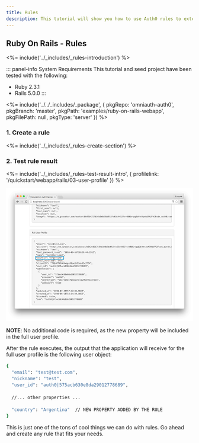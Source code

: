 ```yaml
---
title: Rules
description: This tutorial will show you how to use Auth0 rules to extend what Auth0 has to offer.
---
```

## Ruby On Rails - Rules
<%= include('../_includes/_rules-introduction') %>

::: panel-info System Requirements
This tutorial and seed project have been tested with the following:
* Ruby 2.3.1
* Rails 5.0.0
:::

<%= include('../../_includes/_package', {
  pkgRepo: 'omniauth-auth0',
  pkgBranch: 'master',
  pkgPath: 'examples/ruby-on-rails-webapp',
  pkgFilePath: null,
  pkgType: 'server'
}) %>

### 1. Create a rule

<%= include('../_includes/_rules-create-section') %>

### 2. Test rule result

<%= include('../_includes/_rules-test-result-intro', { profilelink: '/quickstart/webapp/rails/03-user-profile' }) %>

![Country rule sample](/media/articles/server-platforms/rails/rule_country_preview.png)

**NOTE**: No additional code is required, as the new property will be included in the full user profile.

After the rule executes, the output that the application will receive for the full user profile is the following user object:

```bash
{
  "email": "test@test.com",
  "nickname": "test",
  "user_id": "auth0|575acb630e8da29012778689",

  //... other properties ...

  "country": "Argentina"  // NEW PROPERTY ADDED BY THE RULE
}
```

This is just one of the tons of cool things we can do with rules. Go ahead and create any rule that fits your needs.
